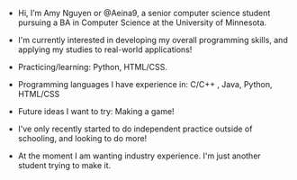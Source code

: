 - Hi, I’m Amy Nguyen or @Aeina9, a senior computer science student pursuing a BA in Computer Science at the University of Minnesota.
- I'm currently interested in developing my overall programming skills, and applying my studies to real-world applications!
- Practicing/learning: Python, HTML/CSS.
- Programming languages I have experience in: C/C++ , Java, Python, HTML/CSS
- Future ideas I want to try: Making a game!

- I've only recently started to do independent practice outside of schooling, and looking to do more!
- At the moment I am wanting industry experience. I'm just another student trying to make it.
